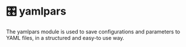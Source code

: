 # 🎛️ yamlpars
The yamlpars module is used to save configurations and parameters to YAML files, in a structured and easy-to use way.
